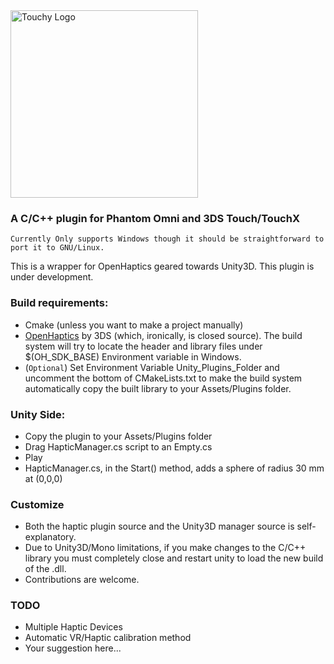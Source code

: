 <img alt="Touchy Logo" src="https://image.ibb.co/eADw5d/logo.png" width="300" />

### A C/C++ plugin for Phantom Omni and 3DS Touch/TouchX

`Currently Only supports Windows though it should be straightforward to port it to GNU/Linux.`


This is a wrapper for OpenHaptics geared towards Unity3D. This plugin is under development. 

### Build requirements:
* Cmake (unless you want to make a project manually)
* [OpenHaptics](http://support1.geomagic.com/Support/5605/5668/en-US/Article/View/2365/How-do-I-download-and-get-Developer-Support-for-OpenHaptics/378) by 3DS (which, ironically, is closed source). The build system will try to locate the header and library files under $(OH_SDK_BASE) Environment variable in Windows.
* (`Optional`) Set Environment Variable Unity_Plugins_Folder and uncomment the bottom of CMakeLists.txt to make the build system automatically copy the built library to your Assets/Plugins folder.

### Unity Side:
- Copy the plugin to your Assets/Plugins folder
- Drag HapticManager.cs script to an Empty.cs
- Play
- HapticManager.cs, in the Start() method, adds a sphere of radius 30 mm at (0,0,0)

### Customize
- Both the haptic plugin source and the Unity3D manager source is self-explanatory.
- Due to Unity3D/Mono limitations, if you make changes to the C/C++ library you must completely close and restart unity to load the new build of the .dll.
- Contributions are welcome.


### TODO
- Multiple Haptic Devices
- Automatic VR/Haptic calibration method
- Your suggestion here...
